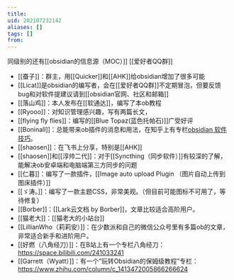 ```yaml
---
title: 
uid: 202107232142
aliases: []
tags: []
from: 
---
```

同级别的还有[[obsidian的信息源（MOC）]]
[[爱好者QQ群]]

- [[蚕子]]：群主，用[[Quicker]]和[[AHK]]给obsidian增加了很多可能
- [[Licat]]是obsidian的编写者，会在[[爱好者QQ群]]不定期冒泡，但要反馈bug和对软件提建议请到[[obsidian官网、社区和邮箱]]
- [[落山鸡]]：本人发布在[[软通达]]，编写了本ob教程
- [[Ryooo]]：对知识管理感兴趣，写有两篇长文，
- [[flying fly flies]]：编写的[[Blue Topaz(蓝色托帕石)]]广受好评
- [[Boninall]]：总能带来ob插件的消息和用法，在知乎上有专栏[obsidian 软件技巧](https://www.zhihu.com/column/c_1302994040707948544)。
- [[shaosen]]：在飞书上分享，特别是[[AHK]]
- [[shaosen]]和[[淳帅二代]]：对于[[Syncthing（同步软件）]]有较深的了解，能解决ob安卓端和电脑端第三方同步的问题
- [[仁暮]]：编写了一款插件，[[Image auto upload Plugin （图片自动上传到图床插件）]]
- [[ゞ涛。]]：编写了一款主题CSS，非常美观。（但目前可能图标不可用了，等待修复）
- [[Borber]]：[[Lark云文档 by Borber]]，文章比较适合高阶用户。
- [[猫老大]]：[[猫老大的小站台]]
- [[LillianWho（莉莉安）]]：在少数派和自己的微信公众号里有多篇ob的文章，非常适合新手和进阶用户。
- [[好燃（八角经刀）]]：在B站上有一个专栏八角经刀： https://space.bilibili.com/241033241
- [[Garrett（Wyatt）]]：有一个“玩转Obsidian的保姆级教程”专栏： https://www.zhihu.com/column/c_1413472005866266624
